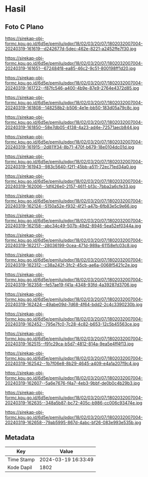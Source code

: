 # Hasil

## Foto C Plano

https://sirekap-obj-formc.kpu.go.id/6d5e/pemilu/pdpr/18/02/03/20/07/1802032007004-20240319-161619--d242677d-5dec-462e-8221-a2452ffe7f30.jpg

https://sirekap-obj-formc.kpu.go.id/6d5e/pemilu/pdpr/18/02/03/20/07/1802032007004-20240319-161651--672484f8-ea85-46c2-9c51-800198ff1d20.jpg

https://sirekap-obj-formc.kpu.go.id/6d5e/pemilu/pdpr/18/02/03/20/07/1802032007004-20240319-161722--f87fc546-a400-4b9e-87e9-2764e4372d85.jpg

https://sirekap-obj-formc.kpu.go.id/6d5e/pemilu/pdpr/18/02/03/20/07/1802032007004-20240319-161808--148258b2-b506-4e1e-bb50-183d05a79c8c.jpg

https://sirekap-obj-formc.kpu.go.id/6d5e/pemilu/pdpr/18/02/03/20/07/1802032007004-20240319-161850--58e7db05-4138-4a23-ad4e-72571aecb844.jpg

https://sirekap-obj-formc.kpu.go.id/6d5e/pemilu/pdpr/18/02/03/20/07/1802032007004-20240319-161915--2d811f34-8b71-470f-b679-18e0104dc01d.jpg

https://sirekap-obj-formc.kpu.go.id/6d5e/pemilu/pdpr/18/02/03/20/07/1802032007004-20240319-161943--983c5640-f2f1-45bb-a511-72ec71ed34a0.jpg

https://sirekap-obj-formc.kpu.go.id/6d5e/pemilu/pdpr/18/02/03/20/07/1802032007004-20240319-162006--1df426e0-2157-4611-b13c-7bba2a6cfe33.jpg

https://sirekap-obj-formc.kpu.go.id/6d5e/pemilu/pdpr/18/02/03/20/07/1802032007004-20240319-162124--5150a52e-f932-4f21-a47b-6fb83e5c9e66.jpg

https://sirekap-obj-formc.kpu.go.id/6d5e/pemilu/pdpr/18/02/03/20/07/1802032007004-20240319-162158--abc34c49-507b-49d2-8946-5ea52ef0344a.jpg

https://sirekap-obj-formc.kpu.go.id/6d5e/pemilu/pdpr/18/02/03/20/07/1802032007004-20240319-162217--28036199-0cea-471d-989a-61158efc03c8.jpg

https://sirekap-obj-formc.kpu.go.id/6d5e/pemilu/pdpr/18/02/03/20/07/1802032007004-20240319-162312--c38a242f-3fc2-45cb-ae6a-0068f5421c2e.jpg

https://sirekap-obj-formc.kpu.go.id/6d5e/pemilu/pdpr/18/02/03/20/07/1802032007004-20240319-162358--fe57ae19-f41a-4348-93fd-4a39287d3706.jpg

https://sirekap-obj-formc.kpu.go.id/6d5e/pemilu/pdpr/18/02/03/20/07/1802032007004-20240319-162424--49abe09d-7d68-4f64-bdd2-2c4c3390230b.jpg

https://sirekap-obj-formc.kpu.go.id/6d5e/pemilu/pdpr/18/02/03/20/07/1802032007004-20240319-162452--795e7fc0-7c28-4c82-b653-12c5b45563ce.jpg

https://sirekap-obj-formc.kpu.go.id/6d5e/pemilu/pdpr/18/02/03/20/07/1802032007004-20240319-162515--f91c29ca-b5d7-4812-814a-9ea5e4ff4f13.jpg

https://sirekap-obj-formc.kpu.go.id/6d5e/pemilu/pdpr/18/02/03/20/07/1802032007004-20240319-162542--1b7f06e8-8b29-4645-a409-e4a1a207f9c4.jpg

https://sirekap-obj-formc.kpu.go.id/6d5e/pemilu/pdpr/18/02/03/20/07/1802032007004-20240319-162607--5a6e7676-f4a7-4eb3-9bbf-de0b0c4b29b3.jpg

https://sirekap-obj-formc.kpu.go.id/6d5e/pemilu/pdpr/18/02/03/20/07/1802032007004-20240319-162635--348a5b87-bc72-405c-b986-cc006c93474e.jpg

https://sirekap-obj-formc.kpu.go.id/6d5e/pemilu/pdpr/18/02/03/20/07/1802032007004-20240319-162658--79ab5995-867d-4abc-bf26-083e993e535b.jpg


## Metadata

| Key        | Value               |
| ---------- | ------------------- |
| Time Stamp | 2024-03-19 16:33:49 |
| Kode Dapil | 1802                |



